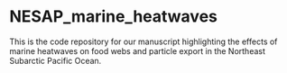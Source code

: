 # NESAP_marine_heatwaves
This is the code repository for our manuscript highlighting the effects of marine heatwaves on food webs and particle export in the Northeast Subarctic Pacific Ocean.
